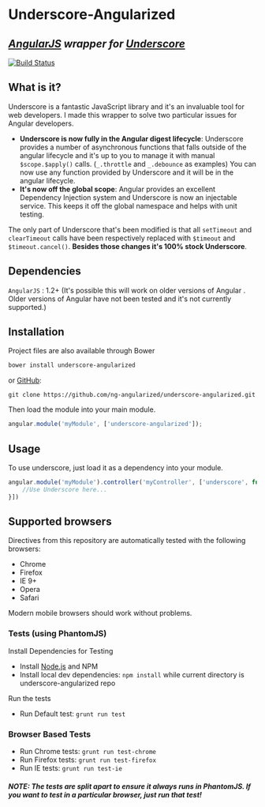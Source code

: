 # __Underscore-Angularized__ 
## _[AngularJS](http://angularjs.org/) wrapper for  [Underscore](http://underscorejs.org/)_

[![Build Status](https://travis-ci.org/ng-angularized/underscore-angularized.svg?branch=master)](https://travis-ci.org/ng-angularized/underscore-angularized)

## What is it?
Underscore is a fantastic JavaScript library and it's an invaluable tool for web developers. I made this wrapper to solve two particular issues for Angular developers.
* __Underscore is now fully in the Angular digest lifecycle__: Underscore provides a number of asynchronous functions that falls outside of the angular lifecycle and it's up to you to manage it with manual `$scope.$apply()` calls. (`_.throttle` and `_.debounce` as examples) You can now use any function provided by Underscore and it will be in the angular lifecycle.
* __It's now off the global scope__: Angular provides an excellent Dependency Injection system and Underscore is now an injectable service. This keeps it off the global namespace and helps with unit testing.

The only part of Underscore that's been modified is that all `setTimeout` and `clearTimeout` calls have been respectively replaced with `$timeout` and `$timeout.cancel()`. __Besides those changes it's 100% stock Underscore__.


## Dependencies
`AngularJS` : 1.2+ (It's possible this will work on older versions of Angular . Older versions of Angular have not been tested and it's not currently supported.)

## Installation

Project files are also available through Bower  

```bash
bower install underscore-angularized
```

or [GitHub](https://github.com/ng-angularized/underscore-angularized):

```
git clone https://github.com/ng-angularized/underscore-angularized.git
```


Then load the module into your main module.

```javascript
angular.module('myModule', ['underscore-angularized']);
```

## Usage
To use underscore, just load it as a dependency into your module.

```javascript
angular.module('myModule').controller('myController', ['underscore', function(_){
    //Use Underscore here...
}])
```

## Supported browsers

Directives from this repository are automatically tested with the following browsers:
* Chrome 
* Firefox
* IE 9+
* Opera
* Safari

Modern mobile browsers should work without problems.

### Tests (using PhantomJS)
Install Dependencies for Testing
* Install [Node.js](http://nodejs.org/) and NPM 
* Install local dev dependencies: `npm install` while current directory is underscore-angularized repo

Run the tests
* Run Default test: `grunt run test` 

### Browser Based Tests

* Run Chrome tests: `grunt run test-chrome`
* Run Firefox tests: `grunt run test-firefox`
* Run IE tests: `grunt run test-ie` 

##### __NOTE__: _The tests are split apart to ensure it always runs in PhantomJS. If you want to test in a particular browser, just run that test!_


